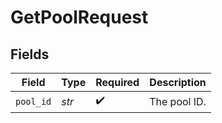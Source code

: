 # GetPoolRequest


## Fields

| Field              | Type               | Required           | Description        |
| ------------------ | ------------------ | ------------------ | ------------------ |
| `pool_id`          | *str*              | :heavy_check_mark: | The pool ID.       |